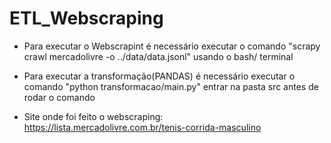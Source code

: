 ﻿# ETL_Webscraping
 - Para executar o Webscrapint é necessário executar o comando "scrapy crawl mercadolivre -o ../data/data.jsonl" usando o bash/ terminal

 - Para executar a transformação(PANDAS) é necessário executar o comando "python transformacao/main.py" entrar na pasta src antes de rodar o comando

 - Site onde foi feito o webscraping: https://lista.mercadolivre.com.br/tenis-corrida-masculino
